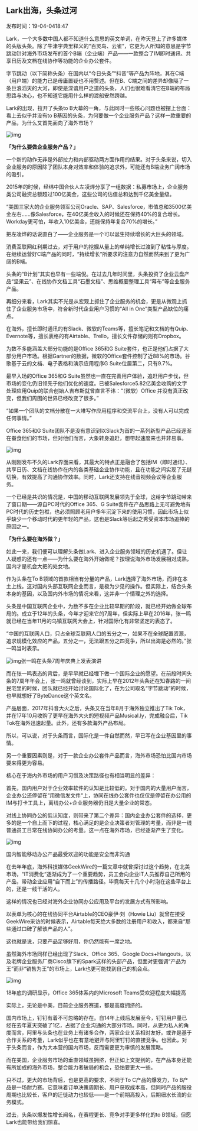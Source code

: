 ## Lark出海，头条过河

发布时间：19-04-0418:47

Lark，一个大多数中国人都不知道什么意思的英文单词，在昨天登上了许多媒体的头版头条。除了牛津字典里释义的“百灵鸟、云雀”，它更为人所知的意思是字节跳动针对海外市场发布的首个B端（企业端）产品——一款整合了IM即时通讯、共享日历及文档在线协作等功能的企业办公套件。

字节跳动（以下简称头条）在国内以“今日头条”“抖音”等产品为阵地，其在C端（用户端）的能力已是毋庸置疑也不用赘述。但在B、C端之间的差异却像隔了一条巨浪滔天的大河，即使是深谙用户之道的头条，人们也很难看清它在B端的布局思路与决心，也不知道它能用什么样的渡船安然跨越。

Lark的出现，拉开了头条to B大幕的一角，与此同时一些核心问题也被摆上台面：看上去似乎并没有to B基因的头条，为何要做一个企业服务产品？这样一款重要的产品，为什么又首先面向了海外市场？

![img](https://pics7.baidu.com/feed/622762d0f703918f1f5f5eeb2ad8b89358eec46b.jpeg?token=a1f95e42c42083fb6a36a7d868315e55&s=401AC83A11D86DC81C44CDCA030070B0)

**「为什么要做企业服务产品？」**

一个新的动作无非是外部拉力和内部驱动两方面作用的结果。对于头条来说，切入企业服务的原因除了团队本身对效率和体验的追求外，可能还有B端业务广阔市场的吸引。

2015年的时候，经纬中国合伙人左凌烨分享了一组数据：私募市场上，企业服务类公司融资总额超过100亿美金，这些公司的估值总和达到千亿美金量级。

“美国三家大的企业服务领军公司Oracle、SAP、Salesforce，市值总和3500亿美金左右……像Salesforce，在40亿美金收入的时候还在保持40%的复合增长。Workday更可怕，年收入10亿美金，还能保持年复合70%的增长。”

把左凌烨的话说直白了——企业服务是一个可以诞生持续增长的大巨头的领域。

消费互联网红利期过去，对于用户的挖掘从量上的单纯增长过渡到了粘性与厚度。在继续运营好C端产品的同时，“持续增长”所要求的注意力自然而然来到了更为广阔的B端。

头条的“B计划”其实也早有一些端倪。在过去几年时间里，头条投资了企业云盘产品“坚果云”、在线协作文档工具“石墨文档”、思维概要整理工具“幕布”等企业服务产品。

再细分来看，Lark其实不光是从宏观上抓住了企业服务的机会，更是从微观上抓住了企业服务市场中，符合新时代企业用户习惯的“All in One”类型产品缺位的痛点。

在海外，擅长即时通讯的有Slack、微软的Teams等，擅长笔记和文档的有Quip、Evernote等，擅长表格的有Airtable、Trello，擅长文件存储的则有Dropbox。

为数不多能涵盖大部分功能的是Office 365和G Suite套件，也正是他们占据了大部分用户市场。根据Gartner的数据，微软的Office套件控制了近88%的市场。谷歌基于云的文档、电子表格和演示应用程序G Suite位居第二，只有9.7%。

最早入场的Office 365和G Suite虽然也一直在完善用户体验，追赶用户步伐，但市场的变化仍旧领先于他们优化的速度。已被Salesforce5.82亿美金收购的文字处理应用Quip的联合创始人吉布斯就曾直言不讳：“（微软）Office 并没有真正改变，但我们周围的世界已经改变了很多。”

“如果一个团队的文档分散在一大堆写作应用程序和交流平台上，没有人可以完成任何事情。”

Office 365和G Suite团队不是没有意识到以Slack为首的一系列新型产品已经逐渐在蚕食他们的市场，但对他们而言，大象转身追赶，想带起速度来也并非易事。

![img](https://pics2.baidu.com/feed/d53f8794a4c27d1e6a780f4e6030336adfc438c3.jpeg?token=4ebd32d0dccf3b642768dab7f59a4cde&s=092A5D32431354690C7518CA0000F0B2)

从刚刚发布不久的Lark界面来看，其最大的特点正是融合了包括IM（即时通讯）、共享日历、文档在线协作在内的各类基础企业协作功能，且在功能之间实现了无缝切换，有效提高了沟通协作效率。同时，Lark还支持在线音视频会议等企业服务。

一个已经是共识的情况是，中国的移动互联网发展领先于全球，这给字节跳动带来了窗口期——源自PC时代的Office 365、G Suite套件在产品思路上无可避免地有PC时代的历史包袱，也必须照顾老用户多年沉淀下来的使用习惯，因此市场上似乎缺少一个移动时代的更年轻的产品，这也是Slack等后起之秀受资本市场追捧的原因之一。

**「为什么要在海外做？」**

如此一来，我们便可以理解头条做Lark、进入企业服务领域的历史机遇了。但让人疑惑的还有一点——为什么要在海外开始做呢？按理说海外市场发展相对成熟，国内才是机会大把的处女地。

作为头条在To B领域的首款相当有分量的产品，Lark选择了海外市场，而非在本土上线。这对国内头部互联网企业而言，是极为少见的操作。但实际上，结合头条本身的基因，以及国内外市场的情况来看，这并非一个情理之外的选择。

头条是中国互联网企业中，为数不多在企业比较早期的阶段，就已经开始做全球布局的。成立于12年的头条，今年才迎来它的7周年，但实际上早在2016年，张一鸣就已经在当年11月的乌镇互联网大会上，针对国际化有非常坚定的表态了。

“中国的互联网人口，只占全球互联网人口的五分之一，如果不在全球配置资源，追求规模化效应的产品，五分之一，无法跟五分之四竞争，所以出海是必然的。”张一鸣当时表示。

![img](https://pics1.baidu.com/feed/574e9258d109b3de9a4256d9b75af285820a4cef.jpeg?token=cf87a7c6cc77f84324a3d45df83b8257&s=523F30C49B20BF4F14CBC9810300B089)张一鸣在头条7周年庆典上发表演讲

而在张一鸣表态的背后，是早早就已经埋下做一个国际企业的愿望。在前段时间头条的7周年年会上，张一鸣就曾经谈到，实际上早在2012年头条还在知春路的一间民宅里的时候，团队就已经开始讨论国际化了，在为公司取名“字节跳动”的时候，也早就想好了ByteDance这个英文名。

产品层面，2017年抖音大火之后，头条又在当年8月于海外独立推出了Tik Tok，并在17年10月收购了更早在海外大火的短视频产品Musical.ly，完成融合后，Tik Tok在海外迅速起量。此外，还有多款海外产品布局。

所以，可以说，对于头条而言，国际化是一件自然而然，早已写在企业基因里的事情。

另一个重要因素则是，对于一款企业办公套件产品而言，海外市场恐怕比国内市场要来得更为容易。

核心在于海内外市场的用户习惯及决策路径也有相当明显的差异：

首先，国内用户对于企业效率软件的认知是比较低的。对于国内的大量用户而言，企业办公还停留在“用微信发文件“上，协同在线办公套件也仅仅是停留在办公用的IM与打卡工具上，离线办公+企业服务器仍旧是大量企业的常态。

对线上协同办公的低认知度，则带来了第二个差异：国内企业办公套件的选择，更多的是一个自上而下的过程，核心满足的是企业决策者对管理的考量，而非是一线普通员工日常在线协同办公的考量。这一点在海外市场，已经逐渐产生了变化。

![img](https://pics7.baidu.com/feed/5bafa40f4bfbfbeda6adceea03156932adc31f9c.jpeg?token=5a60ce46cacb71f5db2fa738df9479e4&s=3215A16C9504854FC2E3709C0300D088)

国内智能移动办公产品最受欢迎的功能是安全而非沟通

在去年年底，海外科技媒体GeekWire的一篇文章中就曾探讨过这个趋势，在北美市场，“IT消费化“逐渐成为了一个重要趋势，员工会向企业IT人员推荐自己所用的产品，带动企业应用“自下而上”的传播路径。毕竟每天十几个小时泡在这些平台上的，还是一线干活的人。

这样的情况也已经对海外企业协同办公应用及平台的发展方式有所影响。

以表单为核心的在线协同平台Airtable的CEO豪伊·刘（Howie Liu）就曾在接受GeekWire采访的时候表示，Airtable每天绝大多数的注册用户和收入，都来自“那些通过口碑了解该产品的人”。

这也就是说，只要产品足够好用，你仍然能有一席之地。

虽然海外市场同样已经出现了Slack、Office 365、Google Docs+Hangouts，以及老牌企业服务厂商Cisco旗下的Spark这样的头部产品，但面对更强调“产品为王”而非“销售为王”的市场上，Lark也更可能找到自己的机会点。

![img](https://pics6.baidu.com/feed/d8f9d72a6059252d2e4215bc487e9d3f5ab5b91f.jpeg?token=f238d9a00970f47035610b87b7188650&s=3C8474320F427C4942C15DE100005033)

18年底的调研显示，Office 365体系内的Microsoft Teams受欢迎程度大幅提高

实际上，无论是中美，目前企业服务赛道，都是高度拥挤的。

国内市场上，钉钉有着不可忽略的存在。自14年上线后发展至今，钉钉用户量已经在去年夏天突破了1亿，占据了企业沟通的大部分市场。同时，从更为私人的角度而言，阿里与头条也在业务上有诸多合作，两家企业关系相对友好。或许是基于合作关系的考量，Lark似乎也在有意地避开与阿里钉钉的直接竞争。也因此，对于头条而言，作为大本营的国内市场，反而需要更为审慎的发展策略。

而在美国，企业服务市场的垂直领域虽拥挤，但正如上文提到的，在产品本身还能有所加成的海外市场，整合能力者破局的机会，恐怕要更大一些。

只不过，更大的市场背后，也是更高的要求，不同于To C产品的爆发力，To B产品是一场耐力赛。它意味着订单决策周期长、用户获取成本高，但同时产品的服役周期也比较长，客户的迁徙动力也较低——是一个前期高投入，后期细水长流的业务模式。

过去，头条以爆发性增长闻名，在赛程更长、竞争对手更多样化的to B领域，但愿Lark也能带给我们惊喜。

